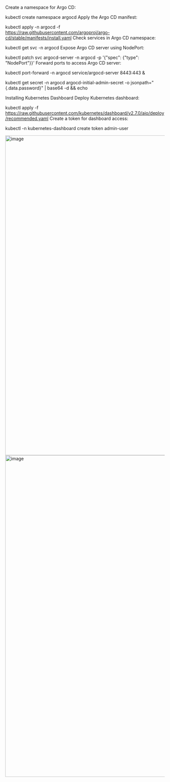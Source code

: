 Create a namespace for Argo CD:

kubectl create namespace argocd
Apply the Argo CD manifest:

kubectl apply -n argocd -f https://raw.githubusercontent.com/argoproj/argo-cd/stable/manifests/install.yaml
Check services in Argo CD namespace:

kubectl get svc -n argocd
Expose Argo CD server using NodePort:

kubectl patch svc argocd-server -n argocd -p '{"spec": {"type": "NodePort"}}'
Forward ports to access Argo CD server:

kubectl port-forward -n argocd service/argocd-server 8443:443 &

kubectl get secret -n argocd argocd-initial-admin-secret -o jsonpath="{.data.password}" | base64 -d && echo


Installing Kubernetes Dashboard
Deploy Kubernetes dashboard:

kubectl apply -f https://raw.githubusercontent.com/kubernetes/dashboard/v2.7.0/aio/deploy/recommended.yaml
Create a token for dashboard access:

kubectl -n kubernetes-dashboard create token admin-user

<img width="1874" height="1007" alt="image" src="https://github.com/user-attachments/assets/08cdea6a-5a76-4be3-a57c-df656de707b6" />


<img width="1852" height="1013" alt="image" src="https://github.com/user-attachments/assets/15e9fa56-4019-4631-afe9-8039dba97516" />


